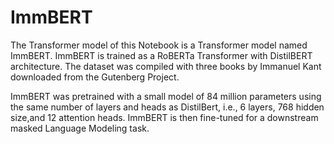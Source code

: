 # ImmBERT

The Transformer model of this Notebook is a Transformer model named ImmBERT. ImmBERT is trained as a RoBERTa Transformer with DistilBERT architecture. The dataset was compiled with three books by Immanuel Kant downloaded from the Gutenberg Project.

ImmBERT was pretrained with a small model of 84 million parameters using the same number of layers and heads as DistilBert, i.e., 6 layers, 768 hidden size,and 12 attention heads. ImmBERT is then fine-tuned for a downstream masked Language Modeling task.

